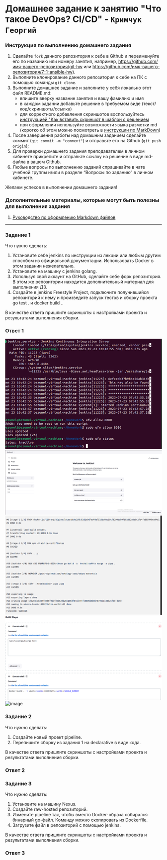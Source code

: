 # Домашнее задание к занятию "Что такое DevOps? CI/CD" - `Кримчук Георгий`


### Инструкция по выполнению домашнего задания

   1. Сделайте `fork` данного репозитория к себе в Github и переименуйте его по названию или номеру занятия, например, https://github.com/имя-вашего-репозитория/git-hw или  https://github.com/имя-вашего-репозитория/7-1-ansible-hw).
   2. Выполните клонирование данного репозитория к себе на ПК с помощью команды `git clone`.
   3. Выполните домашнее задание и заполните у себя локально этот файл README.md:
      - впишите вверху название занятия и вашу фамилию и имя
      - в каждом задании добавьте решение в требуемом виде (текст/код/скриншоты/ссылка)
      - для корректного добавления скриншотов воспользуйтесь [инструкцией "Как вставить скриншот в шаблон с решением](https://github.com/netology-code/sys-pattern-homework/blob/main/screen-instruction.md)
      - при оформлении используйте возможности языка разметки md (коротко об этом можно посмотреть в [инструкции  по MarkDown](https://github.com/netology-code/sys-pattern-homework/blob/main/md-instruction.md))
   4. После завершения работы над домашним заданием сделайте коммит (`git commit -m "comment"`) и отправьте его на Github (`git push origin`);
   5. Для проверки домашнего задания преподавателем в личном кабинете прикрепите и отправьте ссылку на решение в виде md-файла в вашем Github.
   6. Любые вопросы по выполнению заданий спрашивайте в чате учебной группы и/или в разделе “Вопросы по заданию” в личном кабинете.
   
Желаем успехов в выполнении домашнего задания!
   
### Дополнительные материалы, которые могут быть полезны для выполнения задания

1. [Руководство по оформлению Markdown файлов](https://gist.github.com/Jekins/2bf2d0638163f1294637#Code)

---

### Задание 1

Что нужно сделать:

1. Установите себе jenkins по инструкции из лекции или любым другим способом из официальной документации. Использовать Docker в этом задании нежелательно.
2. Установите на машину с jenkins golang.
3. Используя свой аккаунт на GitHub, сделайте себе форк репозитория. В этом же репозитории находится дополнительный материал для выполнения ДЗ.
4. Создайте в jenkins Freestyle Project, подключите получившийся репозиторий к нему и произведите запуск тестов и сборку проекта go test . и docker build ..
   
В качестве ответа пришлите скриншоты с настройками проекта и результатами выполнения сборки.

### Ответ 1
![image](https://github.com/George210890/GEOR/blob/main/Screenshot_1.png)
![image](https://github.com/George210890/GEOR/blob/main/Screenshot_2.png)
![image](https://github.com/George210890/GEOR/blob/main/Screenshot_3.png)
![image](https://github.com/George210890/GEOR/blob/main/Screenshot_4.png)
![image](https://github.com/bezymel/DevOps-CI-CD/assets/129361495/221ea715-a6b0-4197-a683-6564689d24f3)




### Задание 2

Что нужно сделать:

1. Создайте новый проект pipeline.
2. Перепишите сборку из задания 1 на declarative в виде кода.
   
В качестве ответа пришлите скриншоты с настройками проекта и результатами выполнения сборки.

### Ответ 2


### Задание 3

Что нужно сделать:

1. Установите на машину Nexus.
2. Создайте raw-hosted репозиторий.
3. Измените pipeline так, чтобы вместо Docker-образа собирался бинарный go-файл. Команду можно скопировать из Dockerfile.
4. Загрузите файл в репозиторий с помощью jenkins.
   
В качестве ответа пришлите скриншоты с настройками проекта и результатами выполнения сборки.

### Ответ 3
